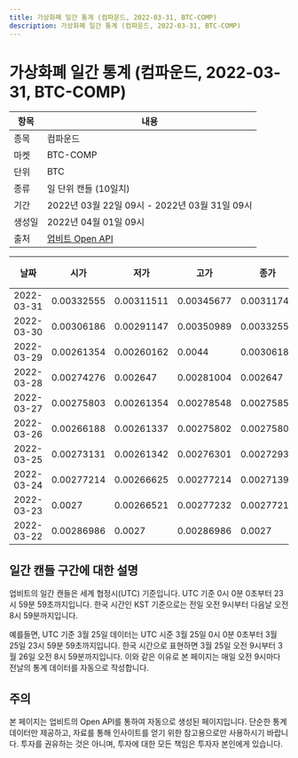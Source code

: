 ```yaml
---
title: 가상화폐 일간 통계 (컴파운드, 2022-03-31, BTC-COMP)
description: 가상화폐 일간 통계 (컴파운드, 2022-03-31, BTC-COMP)
---
```



가상화폐 일간 통계 (컴파운드, 2022-03-31, BTC-COMP)
===

|항목|내용|
|--|--|
|종목|컴파운드|
|마켓|BTC-COMP|
|단위|BTC|
|종류|일 단위 캔들 (10일치)|
|기간|2022년 03월 22일 09시 - 2022년 03월 31일 09시|
|생성일|2022년 04월 01일 09시|
|출처|[업비트 Open API](https://docs.upbit.com)|


|날짜|시가|저가|고가|종가|비고|
|--|--|--|--|--|--|
|2022-03-31|0.00332555|0.00311511|0.00345677|0.00311748|    |
|2022-03-30|0.00306186|0.00291147|0.00350989|0.00332555|    |
|2022-03-29|0.00261354|0.00260162|0.0044|0.00306187|    |
|2022-03-28|0.00274276|0.002647|0.00281004|0.002647|    |
|2022-03-27|0.00275803|0.00261354|0.00278548|0.00275857|    |
|2022-03-26|0.00266188|0.00261337|0.00275802|0.00275802|    |
|2022-03-25|0.00273131|0.00261342|0.00276301|0.00272932|    |
|2022-03-24|0.00277214|0.00266625|0.00277214|0.00271394|    |
|2022-03-23|0.0027|0.00266521|0.00277232|0.00277213|    |
|2022-03-22|0.00286986|0.0027|0.00286986|0.0027|    |


일간 캔들 구간에 대한 설명
---


업비트의 일간 캔들은 세계 협정시(UTC) 기준입니다. 
UTC 기준 0시 0분 0초부터 23시 59분 59초까지입니다. 
한국 시간인 KST 기준으로는 전일 오전 9시부터 다음날 오전 8시 59분까지입니다. 


예를들면, UTC 기준 3월 25일 데이터는 UTC 시준 3월 25일 0시 0분 0초부터 3월 25일 23시 59분 59초까지입니다. 
한국 시간으로 표현하면 3월 25일 오전 9시부터 3월 26일 오전 8시 59분까지입니다. 
이와 같은 이유로 본 페이지는 매일 오전 9시마다 전날의 통계 데이터를 자동으로 작성합니다. 


주의
---


본 페이지는 업비트의 Open API를 통하여 자동으로 생성된 페이지입니다. 
단순한 통계 데이터만 제공하고, 자료를 통해 인사이트를 얻기 위한 참고용으로만 사용하시기 바랍니다. 
투자를 권유하는 것은 아니며, 투자에 대한 모든 책임은 투자자 본인에게 있습니다. 
